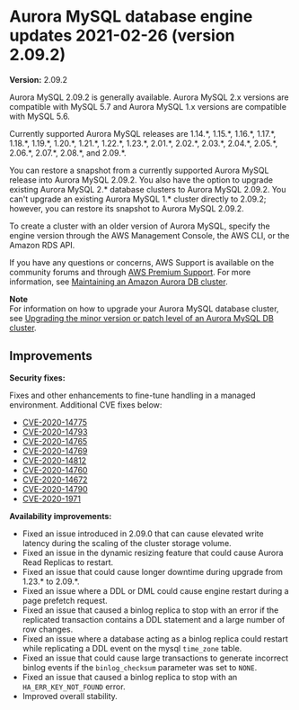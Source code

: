 # Aurora MySQL database engine updates 2021\-02\-26 \(version 2\.09\.2\)<a name="AuroraMySQL.Updates.2092"></a>

 **Version:** 2\.09\.2 

 Aurora MySQL 2\.09\.2 is generally available\. Aurora MySQL 2\.x versions are compatible with MySQL 5\.7 and Aurora MySQL 1\.x versions are compatible with MySQL 5\.6\. 

 Currently supported Aurora MySQL releases are 1\.14\.\*, 1\.15\.\*, 1\.16\.\*, 1\.17\.\*, 1\.18\.\*, 1\.19\.\*, 1\.20\.\*, 1\.21\.\*, 1\.22\.\*, 1\.23\.\*, 2\.01\.\*, 2\.02\.\*, 2\.03\.\*, 2\.04\.\*, 2\.05\.\*, 2\.06\.\*, 2\.07\.\*, 2\.08\.\*, and 2\.09\.\*\. 

 You can restore a snapshot from a currently supported Aurora MySQL release into Aurora MySQL 2\.09\.2\. You also have the option to upgrade existing Aurora MySQL 2\.\* database clusters to Aurora MySQL 2\.09\.2\. You can't upgrade an existing Aurora MySQL 1\.\* cluster directly to 2\.09\.2; however, you can restore its snapshot to Aurora MySQL 2\.09\.2\. 

 To create a cluster with an older version of Aurora MySQL, specify the engine version through the AWS Management Console, the AWS CLI, or the Amazon RDS API\. 

 If you have any questions or concerns, AWS Support is available on the community forums and through [AWS Premium Support](http://aws.amazon.com/support)\. For more information, see [Maintaining an Amazon Aurora DB cluster](USER_UpgradeDBInstance.Maintenance.md)\. 

**Note**  
 For information on how to upgrade your Aurora MySQL database cluster, see [Upgrading the minor version or patch level of an Aurora MySQL DB cluster](AuroraMySQL.Updates.Patching.md)\. 

## Improvements<a name="AuroraMySQL.Updates.2092.Improvements"></a>

 **Security fixes:** 

 Fixes and other enhancements to fine\-tune handling in a managed environment\. Additional CVE fixes below: 
+  [CVE\-2020\-14775](https://cve.mitre.org/cgi-bin/cvename.cgi?name=CVE-2020-14775) 
+  [CVE\-2020\-14793](https://cve.mitre.org/cgi-bin/cvename.cgi?name=CVE-2020-14793) 
+  [CVE\-2020\-14765](https://cve.mitre.org/cgi-bin/cvename.cgi?name=CVE-2020-14765) 
+  [CVE\-2020\-14769](https://cve.mitre.org/cgi-bin/cvename.cgi?name=CVE-2020-14769) 
+  [CVE\-2020\-14812](https://cve.mitre.org/cgi-bin/cvename.cgi?name=CVE-2020-14812) 
+  [CVE\-2020\-14760](https://cve.mitre.org/cgi-bin/cvename.cgi?name=CVE-2020-14760) 
+  [CVE\-2020\-14672](https://cve.mitre.org/cgi-bin/cvename.cgi?name=CVE-2020-14672) 
+  [CVE\-2020\-14790](https://cve.mitre.org/cgi-bin/cvename.cgi?name=CVE-2020-14790) 
+  [CVE\-2020\-1971](https://cve.mitre.org/cgi-bin/cvename.cgi?name=CVE-2020-1971) 

 **Availability improvements:** 
+  Fixed an issue introduced in 2\.09\.0 that can cause elevated write latency during the scaling of the cluster storage volume\. 
+  Fixed an issue in the dynamic resizing feature that could cause Aurora Read Replicas to restart\. 
+  Fixed an issue that could cause longer downtime during upgrade from 1\.23\.\* to 2\.09\.\*\. 
+  Fixed an issue where a DDL or DML could cause engine restart during a page prefetch request\. 
+  Fixed an issue that caused a binlog replica to stop with an error if the replicated transaction contains a DDL statement and a large number of row changes\. 
+  Fixed an issue where a database acting as a binlog replica could restart while replicating a DDL event on the mysql `time_zone` table\. 
+  Fixed an issue that could cause large transactions to generate incorrect binlog events if the `binlog_checksum` parameter was set to `NONE`\. 
+  Fixed an issue that caused a binlog replica to stop with an `HA_ERR_KEY_NOT_FOUND` error\. 
+  Improved overall stability\. 